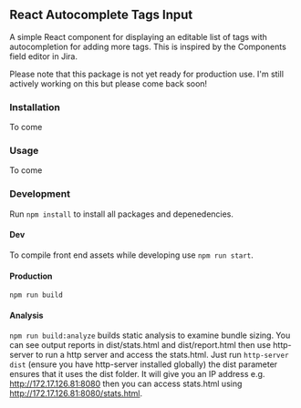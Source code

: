 ## React Autocomplete Tags Input

A simple React component for displaying an editable list of tags with autocompletion for adding more tags. This is inspired by the Components field editor in Jira.

Please note that this package is not yet ready for production use. I'm still actively working on this but please come back soon!

### Installation
To come

### Usage
To come

### Development
Run `npm install` to install all packages and depenedencies.

#### Dev
To compile front end assets while developing use `npm run start`.

#### Production
`npm run build`

#### Analysis
`npm run build:analyze` builds static analysis to examine bundle sizing. You can see output reports in dist/stats.html and dist/report.html
then use http-server to run a http server and access the stats.html. Just run `http-server dist` (ensure you have http-server installed globally)
the dist parameter ensures that it uses the dist folder. It will give you an IP address e.g. http://172.17.126.81:8080 then you can access
stats.html using http://172.17.126.81:8080/stats.html.